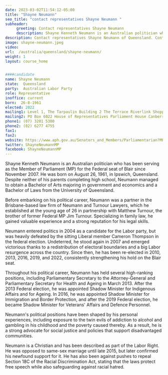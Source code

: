```yaml
---
date: 2023-03-02T11:54:12-05:00
title: "Shayne Neumann"
seo_title: "contact representatives Shayne Neumann "
subheader:
     greeting: Contact representatives Shayne Neumann
     description: Shayne Kenneth Neumann is an Australian politician who has been serving as the Member of Parliament (MP) for the Federal seat of Blair since November 2007. 
description: Contact representatives Shayne Neumann of Queensland. Contact information for Shayne Neumann includes email address, phone number, and mailing address.
image: shayne-neumann.jpeg
video:
url:  /australia/queensland/shayne-neumann/
weight: 1
layout: course_home


####candidate
name: Shayne Neumann
state:	Queensland
party:	Australian Labor Party
role: Representative
inoffice: current
born:  26-8-1961
elected: 2022
mailing1: Level 1, The Tarpaulin Building 2 The Terrace Riverlink Shopping Centre North Ipswich, QLD, 4305
mailing2: PO Box 6022 House of Representatives Parliament House Canberra ACT 2600
phone1:	(07) 3201 5300
phone2: (02) 6277 4755
fax1:
fax2:
website: https://www.aph.gov.au/Senators_and_Members/Parliamentarian?MPID=HVO
twitter: ShayneNeumannMP
facebook: ShayneNeumannMP
---
```


Shayne Kenneth Neumann is an Australian politician who has been serving as the Member of Parliament (MP) for the Federal seat of Blair since November 2007. He was born on August 26, 1961, in Ipswich, Queensland. Despite neither of his parents completing high school, Neumann managed to obtain a Bachelor of Arts majoring in government and economics and a Bachelor of Laws from the University of Queensland.

Before embarking on his political career, Neumann was a partner in the Brisbane-based law firm of Neumann and Turnour Lawyers, which he established at the young age of 26 in partnership with Matthew Turnour, the brother of former Federal MP Jim Turnour. Specializing in family law, he gained valuable experience and a strong reputation for his legal skills.

Neumann entered politics in 2004 as a candidate for the Labor party, but was heavily defeated by the sitting Liberal member Cameron Thompson in the federal election. Undeterred, he stood again in 2007 and emerged victorious thanks to a redistribution of electoral boundaries and a big Labor resurgence across the country. Since then, he has been re-elected in 2010, 2013, 2016, 2019, and 2022, consistently strengthening his hold on the Blair seat.

Throughout his political career, Neumann has held several high-ranking positions, including Parliamentary Secretary to the Attorney-General and Parliamentary Secretary for Health and Ageing in March 2013. After the 2013 Federal election, he was appointed Shadow Minister for Indigenous Affairs and for Ageing. In 2016, he was appointed Shadow Minister for Immigration and Border Protection, and after the 2019 Federal election, he became Shadow Minister for Veterans' Affairs and Defence Personnel.

Neumann's political positions have been shaped by his personal experiences, including exposure to the twin evils of addiction to alcohol and gambling in his childhood and the poverty caused thereby. As a result, he is a strong advocate for social justice and policies that support disadvantaged communities.

Neumann is a Christian and has been described as part of the Labor Right. He was opposed to same-sex marriage until late 2015, but later confirmed his newfound support for it. He has also been against pushes to repeal Section 18C of the Racial Discrimination Act, stating that the laws protect free speech while also safeguarding against racial hatred.